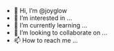 - 👋 Hi, I’m @joyglow
- 👀 I’m interested in ...
- 🌱 I’m currently learning ...
- 💞️ I’m looking to collaborate on ...
- 📫 How to reach me ...

<!---
joyglow/joyglow is a ✨ special ✨ repository because its `README.md` (this file) appears on your GitHub profile.
You can click the Preview link to take a look at your changes.
--->
